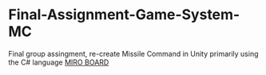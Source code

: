 # Final-Assignment-Game-System-MC
Final group assingment, re-create Missile Command in Unity primarily using the C# language
[MIRO BOARD](https://miro.com/app/board/uXjVMYUw58c=/?share_link_id=800746284763)
